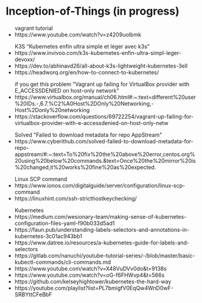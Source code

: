 # Inception-of-Things (in progress)
<ul>
  vagrant tutorial
  <li>https://www.youtube.com/watch?v=z4209uoIbmk</li>
</ul>
<ul>K3S “Kubernetes enfin ultra simple et léger avec k3s”
  <li>https://www.invivoo.com/k3s-kubernetes-enfin-ultra-simpl-leger-devoxx/</li>
  <li>https://dev.to/abhinavd26/all-about-k3s-lightweight-kubernetes-3ell</li>
  <li>https://headworq.org/en/how-to-connect-to-kubernetes/</li>
</ul>


<ul>if you get this problem "Vagrant up failing for VirtualBox provider with E_ACCESSDENIED on host-only network"
  <li>https://www.virtualbox.org/manual/ch06.html#:~:text=different%20user%20IDs.-,6.7.%C2%A0Host%2DOnly%20Networking,-Host%2Donly%20networking</li>
  <li>https://stackoverflow.com/questions/69722254/vagrant-up-failing-for-virtualbox-provider-with-e-accessdenied-on-host-only-netw</li>
</ul>

<ul>Solved "Failed to download metadata for repo AppStream"

  <li>https://www.cyberithub.com/solved-failed-to-download-metadata-for-repo-appstream/#:~:text=To%20fix%20the%20above%20error,centos.org%20using%20below%20commands.&text=Once%20the%20mirror%20is%20changed,it%20works%20fine%20as%20expected.
  </li>
</ul>

<ul>
  Linux SCP command
  <li>https://www.ionos.com/digitalguide/server/configuration/linux-scp-command</li>
  <li>https://linuxhint.com/ssh-stricthostkeychecking/</li>
</ul>

<ul>
Kubernetes
  <li>https://medium.com/wesionary-team/making-sense-of-kubernetes-configuration-files-yaml-f90b033d5ad1</li>
  <li>https://faun.pub/understanding-labels-selectors-and-annotations-in-kubernetes-3c01ac943bb1</li>
  <li>https://www.datree.io/resources/a-kubernetes-guide-for-labels-and-selectors</li>
  <li>https://gitlab.com/nanuchi/youtube-tutorial-series/-/blob/master/basic-kubectl-commands/cli-commands.md</li>
  <li>https://www.youtube.com/watch?v=X48VuDVv0do&t=9138s</li>
  <li>https://www.youtube.com/watch?v=oG-f6FHWvp4&t=566s</li>
  <li>https://github.com/kelseyhightower/kubernetes-the-hard-way</li>
  <li>https://youtube.com/playlist?list=PL7bmigfV0EqQw4WnD0wF-SRBYttCFeBbF</li>
</ul>
<ul>
</lu>
